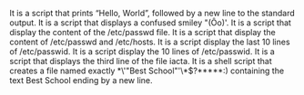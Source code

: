 It is a script that prints “Hello, World”, followed by a new line to the standard output.
It is a script that displays a confused smiley "(Ôo)'.
It is a script that display the content of the /etc/passwd file.
It is a script that display the content of /etc/passwd and /etc/hosts.
It is a script display the last 10 lines of /etc/passwid.
It is a script display the 10 lines of /etc/passwid.
It is a script that displays the third line of the file iacta.
It is  a shell script that creates a file named exactly \*\\'"Best School"\'\\*$\?\*\*\*\*\*:) containing the text Best School ending by a new line.

